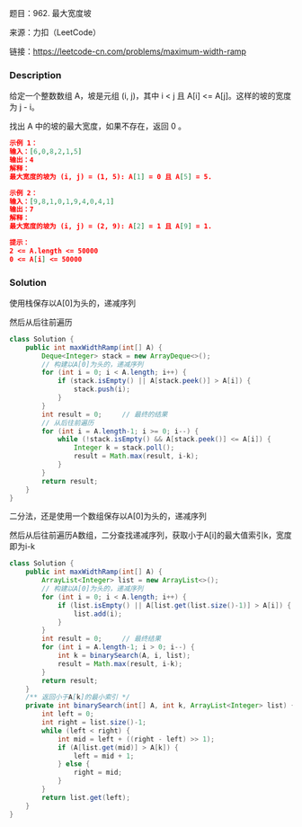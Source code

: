 题目：962. 最大宽度坡

来源：力扣（LeetCode）

链接：https://leetcode-cn.com/problems/maximum-width-ramp

### Description

给定一个整数数组 A，坡是元组 (i, j)，其中  i < j 且 A[i] <= A[j]。这样的坡的宽度为 j - i。

找出 A 中的坡的最大宽度，如果不存在，返回 0 。

```json
示例 1：
输入：[6,0,8,2,1,5]
输出：4
解释：
最大宽度的坡为 (i, j) = (1, 5): A[1] = 0 且 A[5] = 5.

示例 2：
输入：[9,8,1,0,1,9,4,0,4,1]
输出：7
解释：
最大宽度的坡为 (i, j) = (2, 9): A[2] = 1 且 A[9] = 1.

提示：
2 <= A.length <= 50000
0 <= A[i] <= 50000
```

### Solution

使用栈保存以A[0]为头的，递减序列

然后从后往前遍历

```java
class Solution {
    public int maxWidthRamp(int[] A) {
        Deque<Integer> stack = new ArrayDeque<>();
        // 构建以A[0]为头的，递减序列
        for (int i = 0; i < A.length; i++) {
            if (stack.isEmpty() || A[stack.peek()] > A[i]) {
                stack.push(i);
            }
        }
        int result = 0;     // 最终的结果
        // 从后往前遍历
        for (int i = A.length-1; i >= 0; i--) {
            while (!stack.isEmpty() && A[stack.peek()] <= A[i]) {
                Integer k = stack.poll();
                result = Math.max(result, i-k);
            }
        }
        return result;
    }
}
```

二分法，还是使用一个数组保存以A[0]为头的，递减序列

然后从后往前遍历A数组，二分查找递减序列，获取小于A[i]的最大值索引k，宽度即为i-k

```java
class Solution {
    public int maxWidthRamp(int[] A) {
        ArrayList<Integer> list = new ArrayList<>();
        // 构建以A[0]为头的，递减序列
        for (int i = 0; i < A.length; i++) {
            if (list.isEmpty() || A[list.get(list.size()-1)] > A[i]) {
                list.add(i);
            }
        }
        int result = 0;     // 最终结果
        for (int i = A.length-1; i > 0; i--) {
            int k = binarySearch(A, i, list);
            result = Math.max(result, i-k);
        }
        return result;
    }
    /** 返回小于A[k]的最小索引 */
    private int binarySearch(int[] A, int k, ArrayList<Integer> list) {
        int left = 0;
        int right = list.size()-1;
        while (left < right) {
            int mid = left + ((right - left) >> 1);
            if (A[list.get(mid)] > A[k]) {
                left = mid + 1;
            } else {
                right = mid;
            }
        }
        return list.get(left);
    }
}
```

